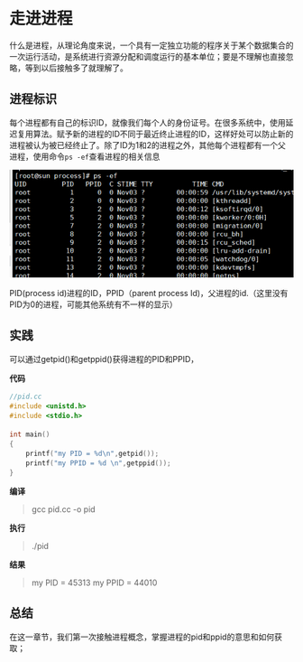 # 走进进程

什么是进程，从理论角度来说，一个具有一定独立功能的程序关于某个数据集合的一次运行活动，是系统进行资源分配和调度运行的基本单位；要是不理解也直接忽略，等到以后接触多了就理解了。
## 进程标识

每个进程都有自己的标识ID，就像我们每个人的身份证号。在很多系统中，使用延迟复用算法。赋予新的进程的ID不同于最近终止进程的ID，这样好处可以防止新的进程被认为被已经终止了。除了ID为1和2的进程之外，其他每个进程都有一个父进程，使用命令``ps -ef``查看进程的相关信息

![ef](./image/image_apue_process_ef.jpg)

PID(process id)进程的ID，PPID（parent process Id)，父进程的id.（这里没有PID为0的进程，可能其他系统有不一样的显示）
## 实践

可以通过getpid()和getppid()获得进程的PID和PPID，

**代码**
```c
//pid.cc
#include <unistd.h>
#include <stdio.h>

int main()
{
    printf("my PID = %d\n",getpid());
    printf("my PPID = %d \n",getppid());
}
```
**编译**
>gcc pid.cc -o pid

**执行**
>./pid

**结果**
>my PID = 45313
>my PPID = 44010

## 总结

在这一章节，我们第一次接触进程概念，掌握进程的pid和ppid的意思和如何获取；





